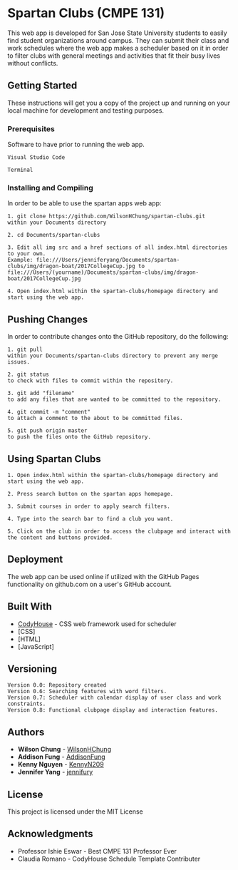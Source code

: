 # Spartan Clubs (CMPE 131)

This web app is developed for San Jose State University students to easily find student organizations around campus. They can submit their class and work schedules where the web app makes a scheduler based on it in order to filter clubs with general meetings and activities that fit their busy lives without conflicts.

## Getting Started

These instructions will get you a copy of the project up and running on your local machine for development and testing purposes.

### Prerequisites

Software to have prior to running the web app.

```
Visual Studio Code 
```

```
Terminal
```

### Installing and Compiling

In order to be able to use the spartan apps web app:

```
1. git clone https://github.com/WilsonHChung/spartan-clubs.git 
within your Documents directory
```

```
2. cd Documents/spartan-clubs
```

```
3. Edit all img src and a href sections of all index.html directories to your own. 
Example: file:///Users/jenniferyang/Documents/spartan-clubs/img/dragon-boat/2017CollegeCup.jpg to 
file:///Users/(yourname)/Documents/spartan-clubs/img/dragon-boat/2017CollegeCup.jpg
```

```
4. Open index.html within the spartan-clubs/homepage directory and start using the web app.    
```

## Pushing Changes

In order to contribute changes onto the GitHub repository, do the following:

```
1. git pull
within your Documents/spartan-clubs directory to prevent any merge issues.
```

```
2. git status
to check with files to commit within the repository.
```

```
3. git add "filename" 
to add any files that are wanted to be committed to the repository.
```

```
4. git commit -m "comment" 
to attach a comment to the about to be committed files.
```

```
5. git push origin master
to push the files onto the GitHub repository.
```

## Using Spartan Clubs
```
1. Open index.html within the spartan-clubs/homepage directory and start using the web app.    
```

```
2. Press search button on the spartan apps homepage.
```

```
3. Submit courses in order to apply search filters.   
```

```
4. Type into the search bar to find a club you want.  
```

```
5. Click on the club in order to access the clubpage and interact with the content and buttons provided.  
```

## Deployment

The web app can be used online if utilized with the GitHub Pages functionality on github.com 
on a user's GitHub account.

## Built With

* [CodyHouse](https://codyhouse.co/ds/docs/framework) - CSS web framework used for scheduler
* [CSS]
* [HTML]
* [JavaScript]

## Versioning

```
Version 0.0: Repository created
Version 0.6: Searching features with word filters.
Version 0.7: Scheduler with calendar display of user class and work constraints.
Version 0.8: Functional clubpage display and interaction features.    
```

## Authors

* **Wilson Chung** - [WilsonHChung](https://github.com/WilsonHChung)
* **Addison Fung** - [AddisonFung](https://github.com/AddisonFung)
* **Kenny Nguyen** - [KennyN209](https://github.com/KennyN209)
* **Jennifer Yang** - [jennifury](https://github.com/jennifury)

## License

This project is licensed under the MIT License 

## Acknowledgments

* Professor Ishie Eswar - Best CMPE 131 Professor Ever
* Claudia Romano - CodyHouse Schedule Template Contributer



